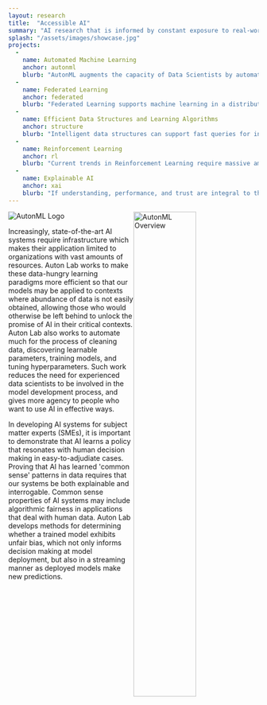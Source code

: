 ```yaml
---
layout: research
title:  "Accessible AI"
summary: "AI research that is informed by constant exposure to real-world, domain-specific constraints including resource limits, privacy considerations, and user trust & understanding." 
splash: "/assets/images/showcase.jpg"
projects:
  - 
    name: Automated Machine Learning
    anchor: autonml
    blurb: "AutonML augments the capacity of Data Scientists by automating searches for plausible modeling process designs. It can help address shortages of qualified personnel and boost productivity of current staff by automatically learning what is learnable from data."
  -
    name: Federated Learning
    anchor: federated
    blurb: "Federated Learning supports machine learning in a distributed manner, by learning on local data and updating global model parameters."
  -
    name: Efficient Data Structures and Learning Algorithms
    anchor: structure
    blurb: "Intelligent data structures can support fast queries for information that may otherwise take a long time to compute, such as temporal scans and robustness guarantees. Efficient  as well as scaling existing learning paradigms."
  -
    name: Reinforcement Learning
    anchor: rl
    blurb: "Current trends in Reinforcement Learning require massive amounts of data and compute power. Work on the Auton Lab makes RL much more efficient and accessible to researchers to push its limits and answer new questions without requiring massive computing infrastructure."
  -
    name: Explainable AI
    anchor: xai
    blurb: "If understanding, performance, and trust are integral to the adoption of AI in new, mission-critical fields, a model's inability to rationalize its behavior is rate-limiting. If users cannot supervise AI systems, there is a non-trivial chance that AI will inflict otherwise easily preventable harm to humans. Auton Lab develops a variety of tools which are intended to give the developers of AI systems a better understanding of what their models actually learn."
---
```

<img id="autonml" src="{{'/assets/images/AutonML.png' | relative_url}}" alt="AutonML Logo">

<img src="{{'/assets/images/AutonML2.png' | relative_url}}" alt="AutonML Overview" style="float:right;width:50%">


Increasingly, state-of-the-art AI systems require infrastructure which makes their application limited to organizations with vast amounts of resources.
Auton Lab works to make these data-hungry learning paradigms more efficient so that our models may be applied to contexts where abundance of data is not easily obtained, allowing those who would otherwise be left behind to unlock the promise of AI in their critical contexts.
Auton Lab also works to automate much for the process of cleaning data, discovering learnable parameters, training models, and tuning hyperparameters.
Such work reduces the need for experienced data scientists to be involved in the model development process, and gives more agency to people who want to use AI in effective ways.

In developing AI systems for subject matter experts (SMEs), it is important to demonstrate that AI learns a policy that resonates with human decision making in easy-to-adjudiate cases.
Proving that AI has learned 'common sense' patterns in data requires that our systems be both explainable and interrogable.
Common sense properties of AI systems may include algorithmic fairness in applications that deal with human data.
Auton Lab develops methods for determining whether a trained model exhibits unfair bias, which not only informs decision making at model deployment, but also in a streaming manner as deployed models make new predictions.


<!-- Notes

Ben, Mononito, Nick, ...everyone really

Documentation available at: [https://cmu-ta2.readthedocs.io/en/master/index.html](https://cmu-ta2.readthedocs.io/en/master/index.html)
-->


  
